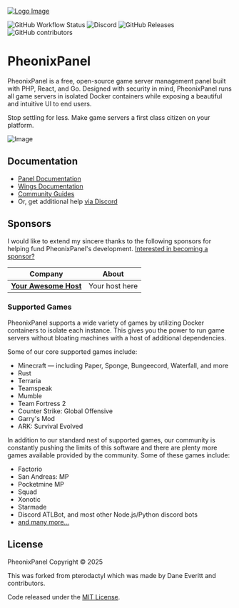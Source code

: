 [![Logo Image](https://cdn.pheonixpanel.io/logos/new/pheonixpanel_logo.png)](https://pheonixpanel.io)

![GitHub Workflow Status](https://img.shields.io/github/actions/workflow/status/pterodactyl/panel/ci.yaml?label=Tests&style=for-the-badge&branch=1.0-develop)
![Discord](https://img.shields.io/discord/122900397965705216?label=Discord&logo=Discord&logoColor=white&style=for-the-badge)
![GitHub Releases](https://img.shields.io/github/downloads/pterodactyl/panel/latest/total?style=for-the-badge)
![GitHub contributors](https://img.shields.io/github/contributors/pterodactyl/panel?style=for-the-badge)

# PheonixPanel

PheonixPanel is a free, open-source game server management panel built with PHP, React, and Go. Designed with security
in mind, PheonixPanel runs all game servers in isolated Docker containers while exposing a beautiful and intuitive
UI to end users.

Stop settling for less. Make game servers a first class citizen on your platform.

![Image](https://cdn.pheonixpanel.io/site-assets/pheonixpanel_v1_demo.gif)

## Documentation

* [Panel Documentation](https://pheonixpanel.io/panel/1.0/getting_started.html)
* [Wings Documentation](https://pheonixpanel.io/wings/1.0/installing.html)
* [Community Guides](https://pheonixpanel.io/community/about.html)
* Or, get additional help [via Discord](https://discord.gg/pheonixpanel)

## Sponsors

I would like to extend my sincere thanks to the following sponsors for helping fund PheonixPanel's development.
[Interested in becoming a sponsor?](https://github.com/sponsors/matthewpi)

| Company                                                                           | About                                                                                                                                                                                                                                           |
|-----------------------------------------------------------------------------------|-------------------------------------------------------------------------------------------------------------------------------------------------------------------------------------------------------------------------------------------------|
| [**Your Awesome Host**](https://google.com/)                         | Your host here

### Supported Games

PheonixPanel supports a wide variety of games by utilizing Docker containers to isolate each instance. This gives
you the power to run game servers without bloating machines with a host of additional dependencies.

Some of our core supported games include:

* Minecraft — including Paper, Sponge, Bungeecord, Waterfall, and more
* Rust
* Terraria
* Teamspeak
* Mumble
* Team Fortress 2
* Counter Strike: Global Offensive
* Garry's Mod
* ARK: Survival Evolved

In addition to our standard nest of supported games, our community is constantly pushing the limits of this software
and there are plenty more games available provided by the community. Some of these games include:

* Factorio
* San Andreas: MP
* Pocketmine MP
* Squad
* Xonotic
* Starmade
* Discord ATLBot, and most other Node.js/Python discord bots
* [and many more...](https://github.com/phoenixpanel/eggs)

## License

PheonixPanel Copyright © 2025

This was forked from pterodactyl which was made by Dane Everitt and contributors.

Code released under the [MIT License](./LICENSE.md).
